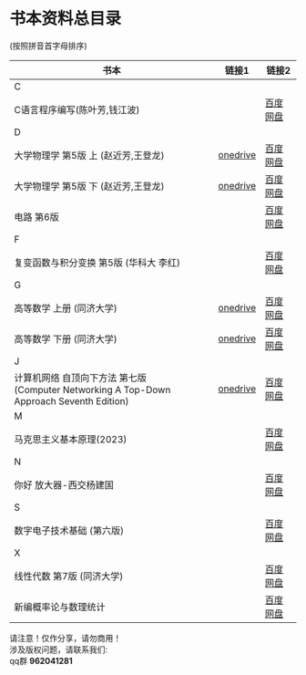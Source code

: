 # 书本资料总目录
(按照拼音首字母排序)

|书本|链接1|链接2|
|--|--|--|
|C|||
|C语言程序编写(陈叶芳,钱江波) ||[百度网盘](https://pan.baidu.com/s/1EKdChTWtGJaxYn4L14Ueng?pwd=icic)|
|D|||
|大学物理学 第5版 上 (赵近芳,王登龙) |[onedrive](https://1drv.ms/b/s!AvQDpbwiblceimh7TlTF-fCH7fYz?e=PNaHBe)|[百度网盘](https://pan.baidu.com/s/1ZTPP3r-joCNiewlwTQBGnQ?pwd=icic)|
|大学物理学 第5版 下 (赵近芳,王登龙) |[onedrive](https://1drv.ms/b/s!AvQDpbwiblceimnAHKwA3Nk7ob3B?e=5vVkvB)| [百度网盘](https://pan.baidu.com/s/1ye_zbnX7gYZRgCnsnSxfzQ?pwd=icic)|
|电路 第6版 ||[百度网盘](https://pan.baidu.com/s/141C7W1kvYtJnhJlfX-ZiLg?pwd=icic)|
|F|||
|复变函数与积分变换 第5版 (华科大 李红) ||[百度网盘](https://pan.baidu.com/s/18tfbTcHH83AC6nYRHlM-Fw?pwd=icic)|
|G|||
|高等数学 上册 (同济大学) |[onedrive](https://1drv.ms/b/s!AvQDpbwiblcejB61snmiNDFBCGPk?e=PAxu5G)|[百度网盘](https://pan.baidu.com/s/1oNMo1z8JQrZJVQ1P-oIrzg?pwd=icic)|
|高等数学 下册 (同济大学) |[onedrive](https://1drv.ms/b/s!AvQDpbwiblcejBxbAjlItFlCyZMJ?e=e6zomZ)|[百度网盘](https://pan.baidu.com/s/1IkOejNyVxsFkh9wb9IsS-A?pwd=icic)|
|J|||
|计算机网络 自顶向下方法 第七版 <br> (Computer Networking A Top-Down Approach Seventh Edition)|[onedrive](https://1drv.ms/b/s!AvQDpbwiblcejFjxWt7-aCIL4GyT?e=voA9dr)|[百度网盘](https://pan.baidu.com/s/1jpd5mEKpxQKVdGEJ0GwUqg?pwd=icic)|
|M|||
|马克思主义基本原理(2023) ||[百度网盘](https://pan.baidu.com/s/1ruRxaTonIobjsjVf1d1ZiA?pwd=icic)|
|N|||
|你好 放大器-西交杨建国 ||[百度网盘](https://pan.baidu.com/s/1L3w2RK_qVrERJk8QU3-j8A?pwd=icic)|
|S|||
|数字电子技术基础 (第六版) ||[百度网盘](https://pan.baidu.com/s/1iB2nNIU7brInveVoDxm3pg?pwd=icic)|
|X|||
|线性代数 第7版 (同济大学) ||[百度网盘](https://pan.baidu.com/s/1izGH4Ekakz-Rg3vkztkvrA?pwd=icic)|
|新编概率论与数理统计 ||[百度网盘](https://pan.baidu.com/s/1JLp1E7kXnSpLoed5PUBnYA?pwd=icic)|


请注意！仅作分享，请勿商用！<br>
涉及版权问题，请联系我们:<br>
qq群  **962041281**